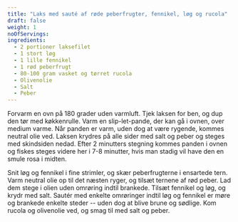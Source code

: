 ```yaml
---
title: "Laks med sauté af røde peberfrugter, fennikel, løg og rucola"
draft: false
weight: 1
noOfServings: 
ingredients:
  - 2 portioner laksefilet
  - 1 stort løg
  - 1 lille fennikel
  - 1 rød peberfrugt
  - 80-100 gram vasket og tørret rucola
  - Olivenolie
  - Salt
  - Peber
---
```



Forvarm en ovn på 180 grader uden varmluft. Tjek laksen for ben, og dup
den tør med køkkenrulle. Varm en slip-let-pande, der kan gå i ovnen,
over medium varme. Når panden er varm, uden dog at være rygende, kommes
neutral olie ved. Laksen krydres på alle sider med salt og peber og
steges med skindsiden nedad. Efter 2 minutters stegning kommes panden i
ovnen og fiskes steges videre her i 7-8 minutter, hvis man stadig vil
have den en smule rosa i midten.


Snit løg og fennikel i fine strimler, og skær peberfrugterne i ensartede
tern. Varm neutral olie op til det næsten ryger, og tilsæt ternene af
rød peber. Lad dem stege i olien uden omrøring indtil brankede. Tilsæt
fennikel og løg, og krydr med salt. Sautér med enkelte omrøringer indtil
løg og fennikel er møre og brankede enkelte steder -- uden dog at blive
brune og sødlige. Kom rucola og olivenolie ved, og smag til med salt og
peber.

